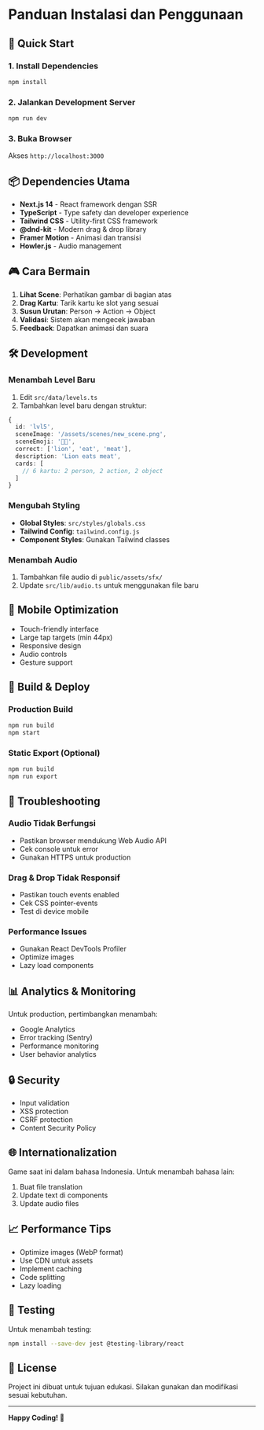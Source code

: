 # Panduan Instalasi dan Penggunaan

## 🚀 Quick Start

### 1. Install Dependencies
```bash
npm install
```

### 2. Jalankan Development Server
```bash
npm run dev
```

### 3. Buka Browser
Akses `http://localhost:3000`

## 📦 Dependencies Utama

- **Next.js 14** - React framework dengan SSR
- **TypeScript** - Type safety dan developer experience
- **Tailwind CSS** - Utility-first CSS framework
- **@dnd-kit** - Modern drag & drop library
- **Framer Motion** - Animasi dan transisi
- **Howler.js** - Audio management

## 🎮 Cara Bermain

1. **Lihat Scene**: Perhatikan gambar di bagian atas
2. **Drag Kartu**: Tarik kartu ke slot yang sesuai
3. **Susun Urutan**: Person → Action → Object
4. **Validasi**: Sistem akan mengecek jawaban
5. **Feedback**: Dapatkan animasi dan suara

## 🛠️ Development

### Menambah Level Baru

1. Edit `src/data/levels.ts`
2. Tambahkan level baru dengan struktur:
```typescript
{
  id: 'lvl5',
  sceneImage: '/assets/scenes/new_scene.png',
  sceneEmoji: '🦁🍖',
  correct: ['lion', 'eat', 'meat'],
  description: 'Lion eats meat',
  cards: [
    // 6 kartu: 2 person, 2 action, 2 object
  ]
}
```

### Mengubah Styling

- **Global Styles**: `src/styles/globals.css`
- **Tailwind Config**: `tailwind.config.js`
- **Component Styles**: Gunakan Tailwind classes

### Menambah Audio

1. Tambahkan file audio di `public/assets/sfx/`
2. Update `src/lib/audio.ts` untuk menggunakan file baru

## 📱 Mobile Optimization

- Touch-friendly interface
- Large tap targets (min 44px)
- Responsive design
- Audio controls
- Gesture support

## 🔧 Build & Deploy

### Production Build
```bash
npm run build
npm start
```

### Static Export (Optional)
```bash
npm run build
npm run export
```

## 🐛 Troubleshooting

### Audio Tidak Berfungsi
- Pastikan browser mendukung Web Audio API
- Cek console untuk error
- Gunakan HTTPS untuk production

### Drag & Drop Tidak Responsif
- Pastikan touch events enabled
- Cek CSS pointer-events
- Test di device mobile

### Performance Issues
- Gunakan React DevTools Profiler
- Optimize images
- Lazy load components

## 📊 Analytics & Monitoring

Untuk production, pertimbangkan menambah:
- Google Analytics
- Error tracking (Sentry)
- Performance monitoring
- User behavior analytics

## 🔒 Security

- Input validation
- XSS protection
- CSRF protection
- Content Security Policy

## 🌐 Internationalization

Game saat ini dalam bahasa Indonesia. Untuk menambah bahasa lain:
1. Buat file translation
2. Update text di components
3. Update audio files

## 📈 Performance Tips

- Optimize images (WebP format)
- Use CDN untuk assets
- Implement caching
- Code splitting
- Lazy loading

## 🧪 Testing

Untuk menambah testing:
```bash
npm install --save-dev jest @testing-library/react
```

## 📝 License

Project ini dibuat untuk tujuan edukasi. Silakan gunakan dan modifikasi sesuai kebutuhan.

---

**Happy Coding! 🎉**
